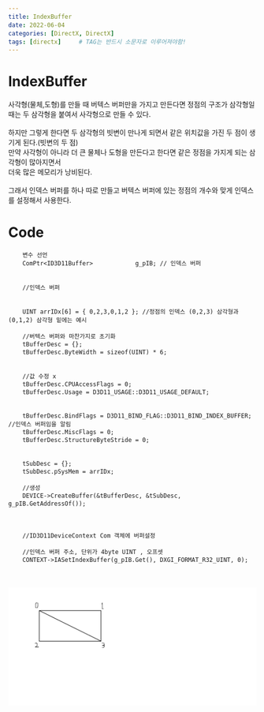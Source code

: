 ```yaml
---
title: IndexBuffer
date: 2022-06-04
categories: [DirectX, DirectX]
tags: [directx]		# TAG는 반드시 소문자로 이루어져야함!
---
```


IndexBuffer
=======================
사각형(물체,도형)를 만들 때 버텍스 버퍼만을 가지고 만든다면 정점의 구조가 삼각형일 때는
두 삼각형을 붙여서 사각형으로 만들 수 있다.   
<br>
하지만 그렇게 한다면 두 삼각형의 빗변이 만나게 되면서 같은 위치값을 가진 두 점이 생기게 된다.(빗변의 두 점)  
만약 사각형이 아니라 더 큰 물체나 도형을 만든다고 한다면 같은 정점을 가지게 되는 삼각형이 많아지면서  
더욱 많은 메모리가 낭비된다.  
<br>
그래서 인덱스 버퍼를 하나 따로 만들고 버텍스 버퍼에 있는 정점의 개수와 맞게 인덱스를 설정해서 
사용한다.


Code
=============
    
		변수 선언
		ComPtr<ID3D11Buffer>			g_pIB; // 인덱스 버퍼
		
		
		//인덱스 버퍼
		
	
		UINT arrIDx[6] = { 0,2,3,0,1,2 }; //정점의 인덱스 (0,2,3) 삼각형과 (0,1,2) 삼각형 밑에는 예시
		
		//버텍스 버퍼와 마찬가지로 초기화
		tBufferDesc = {};
		tBufferDesc.ByteWidth = sizeof(UINT) * 6;
	
	
		//값 수정 x
		tBufferDesc.CPUAccessFlags = 0;      
		tBufferDesc.Usage = D3D11_USAGE::D3D11_USAGE_DEFAULT;
	
	
		tBufferDesc.BindFlags = D3D11_BIND_FLAG::D3D11_BIND_INDEX_BUFFER; //인덱스 버퍼임을 알림
		tBufferDesc.MiscFlags = 0;
		tBufferDesc.StructureByteStride = 0;
	
		
		tSubDesc = {};
		tSubDesc.pSysMem = arrIDx;
	
		//생성
		DEVICE->CreateBuffer(&tBufferDesc, &tSubDesc, g_pIB.GetAddressOf()); 
		
		
		
		//ID3D11DeviceContext Com 객체에 버퍼설정
		
		//인덱스 버퍼 주소, 단위가 4byte UINT , 오프셋
		CONTEXT->IASetIndexBuffer(g_pIB.Get(), DXGI_FORMAT_R32_UINT, 0);


<br><br>
<img src="../../assets/img/1.png">